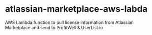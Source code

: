 # atlassian-marketplace-aws-labda
AWS Lambda function to pull license information from Atlassian Marketplace and send to ProfitWell &amp; UserList.io
